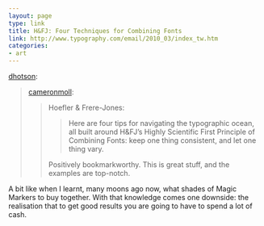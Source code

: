 ```yaml
---
layout: page
type: link
title: H&FJ: Four Techniques for Combining Fonts
link: http://www.typography.com/email/2010_03/index_tw.htm
categories: 
- art
---
```

<p><a href="http://dhotson.tumblr.com/post/456769803/h-fj-four-techniques-for-combining-fonts" class="tumblr_blog">dhotson</a>:</p>

<blockquote><p><a href="http://cameronmoll.tumblr.com/post/456733070/h-fj-four-techniques-for-combining-fonts" class="tumblr_blog">cameronmoll</a>:</p>

<blockquote>
<p>Hoefler &amp; Frere-Jones:</p>

<blockquote>
  <p>Here are four tips for navigating the typographic ocean, all built around H&amp;FJ’s Highly Scientific First Principle of Combining Fonts: keep one thing consistent, and let one thing vary.</p>
</blockquote>

<p>Positively bookmarkworthy. This is great stuff, and the examples are top-notch.</p>
</blockquote></blockquote>

<p>A bit like when I learnt, many moons ago now, what shades of Magic Markers to buy together.   With that knowledge comes one downside: the realisation that to get good results you are going to have to spend a lot of cash. </p>